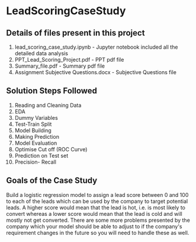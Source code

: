# LeadScoringCaseStudy

## Details of files present in this project
1. lead_scoring_case_study.ipynb - Jupyter notebook included all the detailed data analysis
2. PPT_Lead_Scoring_Project.pdf - PPT pdf file
3. Summary_file.pdf - Summary pdf file
4. Assignment Subjective Questions.docx - Subjective Questions file

## Solution Steps Followed

1. Reading and Cleaning Data
2. EDA
3. Dummy Variables
4. Test-Train Split
5. Model Building
6. Making Prediction
7. Model Evaluation
8. Optimise Cut off (ROC Curve)
9. Prediction on Test set
10. Precision- Recall

## Goals of the Case Study
Build a logistic regression model to assign a lead score between 0 and 100 to each of the leads which can be used by the company to target potential leads. A higher score would mean that the lead is hot, i.e. is most likely to convert whereas a lower score would mean that the lead is cold and will mostly not get converted. There are some more problems presented by the company which your model should be able to adjust to if the company's requirement changes in the future so you will need to handle these as well.
